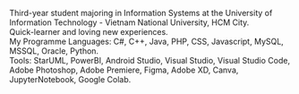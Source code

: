 Third-year student majoring in Information Systems at the University of Information Technology - Vietnam National University, HCM City. <br>
Quick-learner and loving new experiences. <br>
My Programme Languages: C#, C++, Java, PHP, CSS, Javascript, MySQL, MSSQL, Oracle, Python. <br>
Tools: StarUML, PowerBI, Android Studio, Visual Studio, Visual Studio Code, Adobe Photoshop, Adobe Premiere, Figma, Adobe XD, Canva, JupyterNotebook, Google Colab.

<!---
mietheweirdo/mietheweirdo is a ✨ special ✨ repository because its `README.md` (this file) appears on your GitHub profile.
You can click the Preview link to take a look at your changes.
--->
